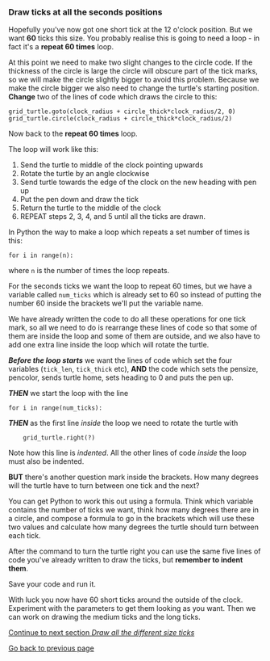 ### Draw ticks at all the seconds positions

Hopefully you've now got one short tick at the 12 o'clock position. But we want **60** ticks this size. You probably realise this is going to need a loop - in fact it's a **repeat 60 times** loop.

At this point we need to make two slight changes to the circle code. If the thickness of the circle is large the circle will obscure part of the tick marks, so we will make the circle slightly bigger to avoid this problem. Because we make the circle bigger we also need to change the turtle's starting position. **Change** two of the lines of code which draws the circle to this:
```
grid_turtle.goto(clock_radius + circle_thick*clock_radius/2, 0)
grid_turtle.circle(clock_radius + circle_thick*clock_radius/2)
```

Now back to the **repeat 60 times** loop.

The loop will work like this:

1. Send the turtle to middle of the clock pointing upwards
2. Rotate the turtle by an angle clockwise
3. Send turtle towards the edge of the clock on the new heading with pen up
4. Put the pen down and draw the tick
5. Return the turtle to the middle of the clock
6. REPEAT steps 2, 3, 4, and 5 until all the ticks are drawn.

In Python the way to make a loop which repeats a set number of times is this:
```
for i in range(n):
```
where ```n``` is the number of times the loop repeats.

For the seconds ticks we want the loop to repeat 60 times, but we have a variable called ```num_ticks``` which is already set to 60 so instead of putting the number 60 inside the brackets we'll put the variable name.

We have already written the code to do all these operations for one tick mark, so all we need to do is rearrange these lines of code so that some of them are inside the loop and some of them are outside, and we also have to add one extra line inside the loop which will rotate the turtle.

**_Before the loop starts_** we want the lines of code which set the four variables (```tick_len```, ```tick_thick``` etc), **AND** the code which sets the pensize, pencolor, sends turtle home, sets heading to 0 and puts the pen up.

**_THEN_** we start the loop with the line
```
for i in range(num_ticks):
```
**_THEN_** as the first line *inside* the loop we need to rotate the turtle with

```
    grid_turtle.right(?)
```
Note how this line is *indented*. All the other lines of code *inside* the loop must also be indented.

**BUT** there's another question mark inside the brackets. How many degrees will the turtle have to turn between one tick and the next?

You can get Python to work this out using a formula. Think which variable contains the number of ticks we want, think how many degrees there are in a circle, and compose a formula to go in the brackets which will use these two values and calculate how many degrees the turtle should turn between each tick.

After the command to turn the turtle right you can use the same five lines of code you've already written to draw the ticks, but **remember to indent them**.

Save your code and run it.

With luck you now have 60 short ticks around the outside of the clock. Experiment with the parameters to get them looking as you want. Then we can work on drawing the medium ticks and the long ticks.


[Continue to next section *Draw all the different size ticks*](README5.md)

[Go back to previous page](README2.md)